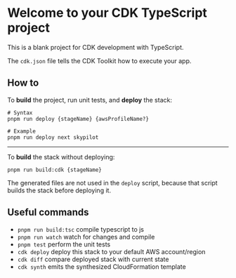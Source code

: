 # Welcome to your CDK TypeScript project

This is a blank project for CDK development with TypeScript.

The `cdk.json` file tells the CDK Toolkit how to execute your app.

## How to

To **build** the project, run unit tests, and **deploy** the stack:

```shell
# Syntax
pnpm run deploy {stageName} {awsProfileName?}

# Example
pnpm run deploy next skypilot
```

---

To **build** the stack without deploying:

```shell
pnpm run build:cdk {stageName}
```

The generated files are not used in the `deploy` script, because that script builds the stack before deploying it.

## Useful commands

- `pnpm run build:tsc` compile typescript to js
- `pnpm run watch` watch for changes and compile
- `pnpm test` perform the unit tests
- `cdk deploy` deploy this stack to your default AWS account/region
- `cdk diff` compare deployed stack with current state
- `cdk synth` emits the synthesized CloudFormation template
